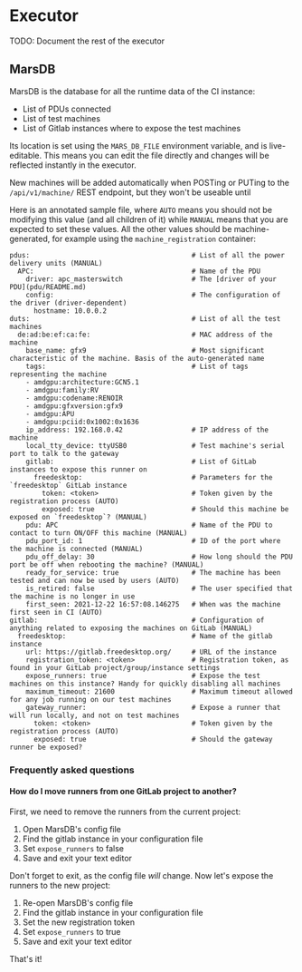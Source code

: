 # Executor

TODO: Document the rest of the executor

## MarsDB

MarsDB is the database for all the runtime data of the CI instance:

 - List of PDUs connected
 - List of test machines
 - List of Gitlab instances where to expose the test machines

Its location is set using the `MARS_DB_FILE` environment variable, and is
live-editable. This means you can edit the file directly and changes will
be reflected instantly in the executor.

New machines will be added automatically when POSTing or PUTing to the
`/api/v1/machine/` REST endpoint, but they won't be useable until

Here is an annotated sample file, where `AUTO` means you should not be
modifying this value (and all children of it) while `MANUAL` means that
you are expected to set these values. All the other values should be
machine-generated, for example using the `machine_registration` container:

```
pdus:                                        # List of all the power delivery units (MANUAL)
  APC:                                       # Name of the PDU
    driver: apc_masterswitch                 # The [driver of your PDU](pdu/README.md)
    config:                                  # The configuration of the driver (driver-dependent)
      hostname: 10.0.0.2
duts:                                        # List of all the test machines
  de:ad:be:ef:ca:fe:                         # MAC address of the machine
    base_name: gfx9                          # Most significant characteristic of the machine. Basis of the auto-generated name
    tags:                                    # List of tags representing the machine
    - amdgpu:architecture:GCN5.1
    - amdgpu:family:RV
    - amdgpu:codename:RENOIR
    - amdgpu:gfxversion:gfx9
    - amdgpu:APU
    - amdgpu:pciid:0x1002:0x1636
    ip_address: 192.168.0.42                 # IP address of the machine
    local_tty_device: ttyUSB0                # Test machine's serial port to talk to the gateway
    gitlab:                                  # List of GitLab instances to expose this runner on
      freedesktop:                           # Parameters for the `freedesktop` GitLab instance
        token: <token>                       # Token given by the registration process (AUTO)
        exposed: true                        # Should this machine be exposed on `freedesktop`? (MANUAL)
    pdu: APC                                 # Name of the PDU to contact to turn ON/OFF this machine (MANUAL)
    pdu_port_id: 1                           # ID of the port where the machine is connected (MANUAL)
    pdu_off_delay: 30                        # How long should the PDU port be off when rebooting the machine? (MANUAL)
    ready_for_service: true                  # The machine has been tested and can now be used by users (AUTO)
    is_retired: false                        # The user specified that the machine is no longer in use
    first_seen: 2021-12-22 16:57:08.146275   # When was the machine first seen in CI (AUTO)
gitlab:                                      # Configuration of anything related to exposing the machines on GitLab (MANUAL)
  freedesktop:                               # Name of the gitlab instance
    url: https://gitlab.freedesktop.org/     # URL of the instance
    registration_token: <token>              # Registration token, as found in your GitLab project/group/instance settings
    expose_runners: true                     # Expose the test machines on this instance? Handy for quickly disabling all machines
    maximum_timeout: 21600                   # Maximum timeout allowed for any job running on our test machines
    gateway_runner:                          # Expose a runner that will run locally, and not on test machines
      token: <token>                         # Token given by the registration process (AUTO)
      exposed: true                          # Should the gateway runner be exposed?
```

### Frequently asked questions

#### How do I move runners from one GitLab project to another?

First, we need to remove the runners from the current project:

 1. Open MarsDB's config file
 1. Find the gitlab instance in your configuration file
 1. Set `expose_runners` to false
 1. Save and exit your text editor

Don't forget to exit, as the config file *will* change. Now let's expose the
runners to the new project:

 1. Re-open MarsDB's config file
 1. Find the gitlab instance in your configuration file
 1. Set the new registration token
 1. Set `expose_runners` to true
 1. Save and exit your text editor

That's it!
